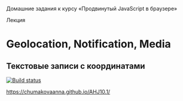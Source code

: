 Домашние задания к курсу «Продвинутый JavaScript в браузере»

Лекция 
# Geolocation, Notification, Media
## Текстовые записи с координатами

[![Build status](https://ci.appveyor.com/api/projects/status/lf9ty86y1q2oxtwk?svg=true)](https://ci.appveyor.com/project/ChumakovaAnna/ahj10-1)

https://chumakovaanna.github.io/AHJ10.1/